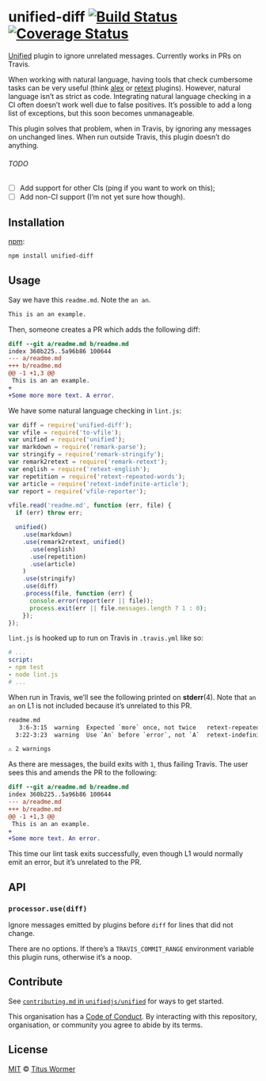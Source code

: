 # unified-diff [![Build Status][travis-badge]][travis] [![Coverage Status][codecov-badge]][codecov]

[Unified][] plugin to ignore unrelated messages.  Currently works in
PRs on Travis.

When working with natural language, having tools that check cumbersome
tasks can be very useful (think [alex][] or [retext][] plugins).  However,
natural language isn’t as strict as code.  Integrating natural language
checking in a CI often doesn’t work well due to false positives.
It’s possible to add a long list of exceptions, but this soon becomes
unmanageable.

This plugin solves that problem, when in Travis, by ignoring any
messages on unchanged lines.  When run outside Travis, this plugin
doesn’t do anything.

###### TODO

*   [ ] Add support for other CIs (ping if you want to work on this);
*   [ ] Add non-CI support (I’m not yet sure how though).

## Installation

[npm][npm-install]:

```bash
npm install unified-diff
```

## Usage

Say we have this `readme.md`.  Note the `an an`.

```md
This is an an example.
```

Then, someone creates a PR which adds the following diff:

```diff
diff --git a/readme.md b/readme.md
index 360b225..5a96b86 100644
--- a/readme.md
+++ b/readme.md
@@ -1 +1,3 @@
 This is an an example.
+
+Some more more text. A error.
```

We have some natural language checking in `lint.js`:

```js
var diff = require('unified-diff');
var vfile = require('to-vfile');
var unified = require('unified');
var markdown = require('remark-parse');
var stringify = require('remark-stringify');
var remark2retext = require('remark-retext');
var english = require('retext-english');
var repetition = require('retext-repeated-words');
var article = require('retext-indefinite-article');
var report = require('vfile-reporter');

vfile.read('readme.md', function (err, file) {
  if (err) throw err;

  unified()
    .use(markdown)
    .use(remark2retext, unified()
      .use(english)
      .use(repetition)
      .use(article)
    )
    .use(stringify)
    .use(diff)
    .process(file, function (err) {
      console.error(report(err || file));
      process.exit(err || file.messages.length ? 1 : 0);
    });
});
```

`lint.js` is hooked up to run on Travis in `.travis.yml` like so:

```yml
# ...
script:
- npm test
- node lint.js
# ...
```

When run in Travis, we’ll see the following printed on **stderr**(4).
Note that `an an` on L1 is not included because it’s unrelated to this
PR.

```txt
readme.md
   3:6-3:15  warning  Expected `more` once, not twice   retext-repeated-words      retext-repeated-words
  3:22-3:23  warning  Use `An` before `error`, not `A`  retext-indefinite-article  retext-indefinite-article

⚠ 2 warnings
```

As there are messages, the build exits with `1`, thus failing Travis.
The user sees this and amends the PR to the following:

```diff
diff --git a/readme.md b/readme.md
index 360b225..5a96b86 100644
--- a/readme.md
+++ b/readme.md
@@ -1 +1,3 @@
 This is an an example.
+
+Some more text. An error.
```

This time our lint task exits successfully, even though L1 would
normally emit an error, but it’s unrelated to the PR.

## API

### `processor.use(diff)`

Ignore messages emitted by plugins before `diff` for lines that did
not change.

There are no options.  If there’s a `TRAVIS_COMMIT_RANGE` environment
variable this plugin runs, otherwise it’s a noop.

## Contribute

See [`contributing.md` in `unifiedjs/unified`][contributing] for ways to get
started.

This organisation has a [Code of Conduct][coc].  By interacting with this
repository, organisation, or community you agree to abide by its terms.

## License

[MIT][license] © [Titus Wormer][author]

<!-- Definitions -->

[travis-badge]: https://img.shields.io/travis/unifiedjs/unified-diff.svg

[travis]: https://travis-ci.org/unifiedjs/unified-diff

[codecov-badge]: https://img.shields.io/codecov/c/github/unifiedjs/unified-diff.svg

[codecov]: https://codecov.io/github/unifiedjs/unified-diff

[npm-install]: https://docs.npmjs.com/cli/install

[license]: LICENSE

[author]: http://wooorm.com

[unified]: https://github.com/unifiedjs/unified

[alex]: https://github.com/wooorm/alex

[retext]: https://github.com/retextjs/retext/blob/master/doc/plugins.md#list-of-plugins

[contributing]: https://github.com/unifiedjs/unified/blob/master/contributing.md

[coc]: https://github.com/unifiedjs/unified/blob/master/code-of-conduct.md
